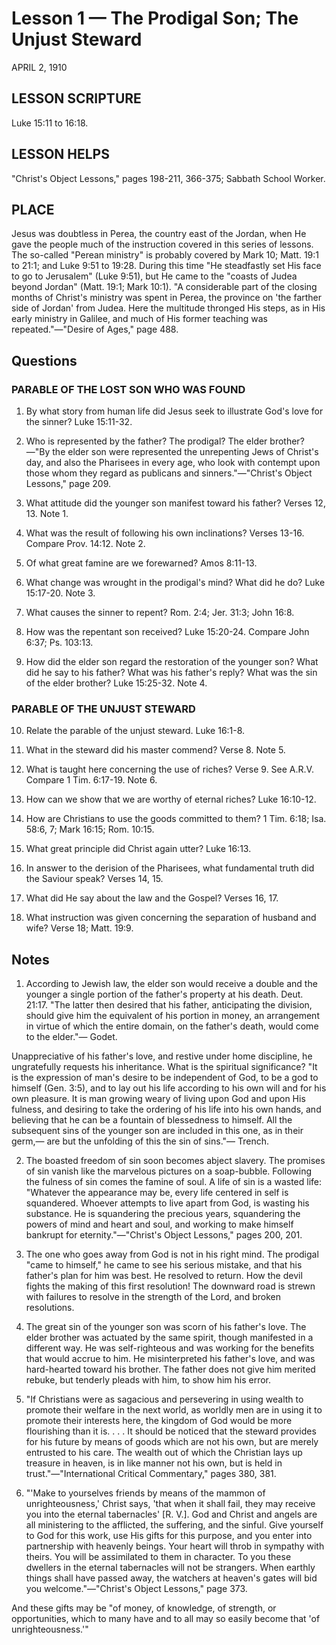 # Lesson 1 — The Prodigal Son; The Unjust Steward

APRIL 2, 1910

## LESSON SCRIPTURE
Luke 15:11 to 16:18.

## LESSON HELPS
"Christ's Object Lessons," pages 198-211, 366-375; Sabbath School Worker.

## PLACE
Jesus was doubtless in Perea, the country east of the Jordan, when He gave the people much of the instruction covered in this series of lessons. The so-called "Perean ministry" is probably covered by Mark 10; Matt. 19:1 to 21:1; and Luke 9:51 to 19:28. During this time "He steadfastly set His face to go to Jerusalem" (Luke 9:51), but He came to the "coasts of Judea beyond Jordan" (Matt. 19:1; Mark 10:1). "A considerable part of the closing months of Christ's ministry was spent in Perea, the province on 'the farther side of Jordan' from Judea. Here the multitude thronged His steps, as in His early ministry in Galilee, and much of His former teaching was repeated."—"Desire of Ages," page 488.

## Questions

### PARABLE OF THE LOST SON WHO WAS FOUND

1. By what story from human life did Jesus seek to illustrate God's love for the sinner? Luke 15:11-32.

2. Who is represented by the father? The prodigal? The elder brother? —"By the elder son were represented the unrepenting Jews of Christ's day, and also the Pharisees in every age, who look with contempt upon those whom they regard as publicans and sinners."—"Christ's Object Lessons," page 209.

3. What attitude did the younger son manifest toward his father? Verses 12, 13. Note 1.

4. What was the result of following his own inclinations? Verses 13-16. Compare Prov. 14:12. Note 2.

5. Of what great famine are we forewarned? Amos 8:11-13.

6. What change was wrought in the prodigal's mind? What did he do? Luke 15:17-20. Note 3.

7. What causes the sinner to repent? Rom. 2:4; Jer. 31:3; John 16:8.

8. How was the repentant son received? Luke 15:20-24. Compare John 6:37; Ps. 103:13.

9. How did the elder son regard the restoration of the younger son? What did he say to his father? What was his father's reply? What was the sin of the elder brother? Luke 15:25-32. Note 4.

### PARABLE OF THE UNJUST STEWARD

10. Relate the parable of the unjust steward. Luke 16:1-8.

11. What in the steward did his master commend? Verse 8. Note 5.

12. What is taught here concerning the use of riches? Verse 9. See A.R.V. Compare 1 Tim. 6:17-19. Note 6.

13. How can we show that we are worthy of eternal riches? Luke 16:10-12.

14. How are Christians to use the goods committed to them? 1 Tim. 6:18; Isa. 58:6, 7; Mark 16:15; Rom. 10:15.

15. What great principle did Christ again utter? Luke 16:13.

16. In answer to the derision of the Pharisees, what fundamental truth did the Saviour speak? Verses 14, 15.

17. What did He say about the law and the Gospel? Verses 16, 17.

18. What instruction was given concerning the separation of husband and wife? Verse 18; Matt. 19:9.

## Notes

1. According to Jewish law, the elder son would receive a double and the younger a single portion of the father's property at his death. Deut. 21:17. "The latter then desired that his father, anticipating the division, should give him the equivalent of his portion in money, an arrangement in virtue of which the entire domain, on the father's death, would come to the elder."— Godet.

Unappreciative of his father's love, and restive under home discipline, he ungratefully requests his inheritance. What is the spiritual significance? "It is the expression of man's desire to be independent of God, to be a god to himself (Gen. 3:5), and to lay out his life according to his own will and for his own pleasure. It is man growing weary of living upon God and upon His fulness, and desiring to take the ordering of his life into his own hands, and believing that he can be a fountain of blessedness to himself. All the subsequent sins of the younger son are included in this one, as in their germ,— are but the unfolding of this the sin of sins."— Trench.

2. The boasted freedom of sin soon becomes abject slavery. The promises of sin vanish like the marvelous pictures on a soap-bubble. Following the fulness of sin comes the famine of soul. A life of sin is a wasted life: "Whatever the appearance may be, every life centered in self is squandered. Whoever attempts to live apart from God, is wasting his substance. He is squandering the precious years, squandering the powers of mind and heart and soul, and working to make himself bankrupt for eternity."—"Christ's Object Lessons," pages 200, 201.

3. The one who goes away from God is not in his right mind. The prodigal "came to himself," he came to see his serious mistake, and that his father's plan for him was best. He resolved to return. How the devil fights the making of this first resolution! The downward road is strewn with failures to resolve in the strength of the Lord, and broken resolutions.

4. The great sin of the younger son was scorn of his father's love. The elder brother was actuated by the same spirit, though manifested in a different way. He was self-righteous and was working for the benefits that would accrue to him. He misinterpreted his father's love, and was hard-hearted toward his brother. The father does not give him merited rebuke, but tenderly pleads with him, to show him his error.

5. "If Christians were as sagacious and persevering in using wealth to promote their welfare in the next world, as worldly men are in using it to promote their interests here, the kingdom of God would be more flourishing than it is. . . . It should be noticed that the steward provides for his future by means of goods which are not his own, but are merely entrusted to his care. The wealth out of which the Christian lays up treasure in heaven, is in like manner not his own, but is held in trust."—"International Critical Commentary," pages 380, 381.

6. "'Make to yourselves friends by means of the mammon of unrighteousness,' Christ says, 'that when it shall fail, they may receive you into the eternal tabernacles' [R. V.]. God and Christ and angels are all ministering to the afflicted, the suffering, and the sinful. Give yourself to God for this work, use His gifts for this purpose, and you enter into partnership with heavenly beings. Your heart will throb in sympathy with theirs. You will be assimilated to them in character. To you these dwellers in the eternal tabernacles will not be strangers. When earthly things shall have passed away, the watchers at heaven's gates will bid you welcome."—"Christ's Object Lessons," page 373.

And these gifts may be "of money, of knowledge, of strength, or opportunities, which to many have and to all may so easily become that 'of unrighteousness.'"